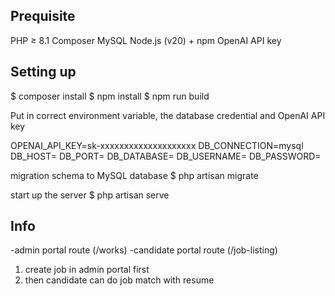 ## Prequisite

PHP ≥ 8.1
Composer
MySQL
Node.js (v20) + npm
OpenAI API key

## Setting up

$ composer install
$ npm install
$ npm run build

Put in correct environment variable, the database credential and OpenAI API key

OPENAI_API_KEY=sk-xxxxxxxxxxxxxxxxxxxx
DB_CONNECTION=mysql
DB_HOST=
DB_PORT=
DB_DATABASE=
DB_USERNAME=
DB_PASSWORD=

migration schema to MySQL database
$ php artisan migrate

start up the server
$ php artisan serve

## Info

-admin portal route (/works)
-candidate portal route (/job-listing)

1. create job in admin portal first
2. then candidate can do job match with resume
